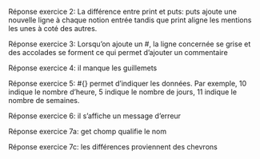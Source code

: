 Réponse exercice 2: La différence entre print et puts: puts ajoute une nouvelle ligne à chaque notion entrée tandis que print aligne les mentions les unes à coté des autres.

Réponse exercice 3: Lorsqu’on ajoute un #, la ligne concernée se grise et des accolades se forment ce qui permet d’ajouter un commentaire

Réponse exercice 4: il manque les guillemets

Réponse exercice 5: #{} permet d’indiquer les données. Par exemple, 10 indique le nombre d’heure, 5 indique le nombre de jours, 11 indique le nombre de semaines.

Réponse exercice 6: il s’affiche un message d’erreur

Réponse exercice 7a: get chomp qualifie le nom

Réponse exercice 7c: les différences proviennent des chevrons
